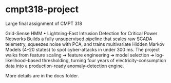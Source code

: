 # cmpt318-project
Large final assignment of CMPT 318

Grid-Sense HMM • Lightning-Fast Intrusion Detection for Critical Power Networks
Builds a fully unsupervised pipeline that scales raw SCADA telemetry, squeezes noise with PCA, and trains multivariate Hidden Markov Models (4–20 states) to spot cyber-attacks in under 300 ms. The project walks from feature scaling ➜ feature engineering ➜ model selection ➜ log-likelihood–based thresholding, turning four years of electricity-consumption data into a production-ready anomaly-detection engine.

More details are in the docs folder.
